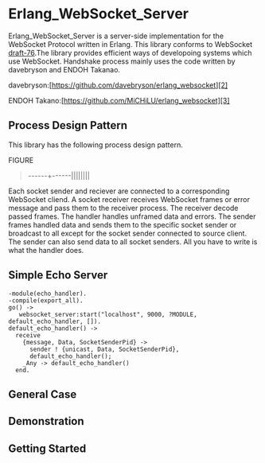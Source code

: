 Erlang_WebSocket_Server
=======================

Erlang_WebSocket_Server is a server-side implementation for the WebSocket Protocol written in Erlang.
This library conforms to WebSocket [draft-76][1].The library provides efficient ways of developoing systems which use WebSocket.
Handshake process mainly uses the code written by davebryson and ENDOH Takanao.

davebryson:[https://github.com/davebryson/erlang_websocket][2]

ENDOH Takano:[https://github.com/MiCHiLU/erlang_websocket][3]

Process Design Pattern
----------------------

This library has the following process design pattern.

FIGURE
> ------+------||||||||
>
Each socket sender and reciever are connected to a corresponding WebSocket cliend. A socket receiver receives WebSocket frames or error message and pass them to the receiver process. The receiver decode passed frames. The handler handles unframed data and errors. The sender frames handled data and sends them to the specific socket sender or broadcast to all except for the socket sender connected to source client. The sender can also send data to all socket senders.
All you have to write is what the handler does.

Simple Echo Server 
------------------
	-module(echo_handler).
	-compile(export_all).
	go() ->
	   websocket_server:start("localhost", 9000, ?MODULE, default_echo_handler, []).
	default_echo_handler() ->
	  receive
	    {message, Data, SocketSenderPid} -> 
	      sender ! {unicast, Data, SocketSenderPid},
	      default_echo_handler();
	    _Any -> default_echo_handler()
	  end.


General Case
------------

Demonstration
-------------

Getting Started
---------------

[1]:http://tools.ietf.org/html/draft-hixie-thewebsocketprotocol-76
[2]:https://github.com/davebryson/erlang_websocket
[3]:https://github.com/MiCHiLU/erlang_websocket
